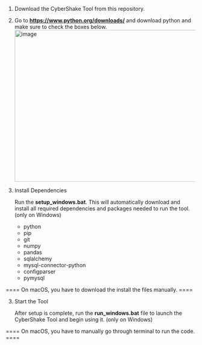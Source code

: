 1. Download the CyberShake Tool from this repository. 

2. Go to **https://www.python.org/downloads/** and download python and make sure to check the boxes below. <img width="656" height="402" alt="image" src="https://github.com/user-attachments/assets/b95ef23a-ac5f-4f5e-afd6-9dd7a5cf573f" />

2. Install Dependencies

   Run the **setup_windows.bat**. 
   This will automatically download and install all required dependencies and packages needed to run the tool. (only on Windows)

   - python
   - pip
   - git
   - numpy
   - pandas
   - sqlalchemy
   - mysql-connector-python
   - configparser
   - pymysql
  
==== On macOS, you have to download the install the files manually. ====
   
3. Start the Tool 

    After setup is complete, run the **run_windows.bat** file to launch the CyberShake Tool and begin using it. (only on Windows)

==== On macOS, you have to manually go through terminal to run the code. ====




